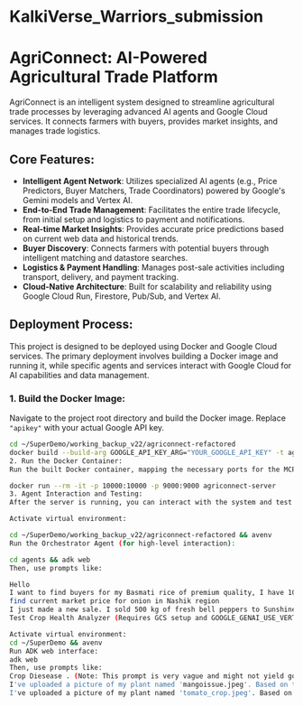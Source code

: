 # KalkiVerse_Warriors_submission
# AgriConnect: AI-Powered Agricultural Trade Platform

AgriConnect is an intelligent system designed to streamline agricultural trade processes by leveraging advanced AI agents and Google Cloud services. It connects farmers with buyers, provides market insights, and manages trade logistics.

## Core Features:

*   **Intelligent Agent Network**: Utilizes specialized AI agents (e.g., Price Predictors, Buyer Matchers, Trade Coordinators) powered by Google's Gemini models and Vertex AI.
*   **End-to-End Trade Management**: Facilitates the entire trade lifecycle, from initial setup and logistics to payment and notifications.
*   **Real-time Market Insights**: Provides accurate price predictions based on current web data and historical trends.
*   **Buyer Discovery**: Connects farmers with potential buyers through intelligent matching and datastore searches.
*   **Logistics & Payment Handling**: Manages post-sale activities including transport, delivery, and payment tracking.
*   **Cloud-Native Architecture**: Built for scalability and reliability using Google Cloud Run, Firestore, Pub/Sub, and Vertex AI.

## Deployment Process:

This project is designed to be deployed using Docker and Google Cloud services. The primary deployment involves building a Docker image and running it, while specific agents and services interact with Google Cloud for AI capabilities and data management.

### 1. Build the Docker Image:

Navigate to the project root directory and build the Docker image. Replace `"apikey"` with your actual Google API key.

```bash
cd ~/SuperDemo/working_backup_v22/agriconnect-refactored
docker build --build-arg GOOGLE_API_KEY_ARG="YOUR_GOOGLE_API_KEY" -t agriconnect-server .
2. Run the Docker Container:
Run the built Docker container, mapping the necessary ports for the MCP and Gateway servers.

docker run --rm -it -p 10000:10000 -p 9000:9000 agriconnect-server
3. Agent Interaction and Testing:
After the server is running, you can interact with the system and test individual agents. Ensure you have your virtual environment activated (avenv) and the ADK CLI installed.

Activate virtual environment:

cd ~/SuperDemo/working_backup_v22/agriconnect-refactored && avenv
Run the Orchestrator Agent (for high-level interaction):

cd agents && adk web
Then, use prompts like:

Hello
I want to find buyers for my Basmati rice of premium quality, I have 1000 kg and looking for buyer in Maharashtra nashik region
find current market price for onion in Nashik region
I just made a new sale. I sold 500 kg of fresh bell peppers to Sunshine Grocers for $1200. They want to pick it up tomorrow morning from the main barn. Payment terms are net 15 days.
Test Crop Health Analyzer (Requires GCS setup and GOOGLE_GENAI_USE_VERTEXAI=true in .env):

Activate virtual environment:
cd ~/SuperDemo && avenv
Run ADK web interface:
adk web
Then, use prompts like:
Crop Diesease . (Note: This prompt is very vague and might not yield good results.)
I've uploaded a picture of my plant named 'mangoissue.jpeg'. Based on this image, please tell me what disease is affecting it and what steps I should take to cure it.”
I've uploaded a picture of my plant named 'tomato_crop.jpeg'. Based on this image, please tell me what disease is affecting it and what steps I should take to cure it.”
